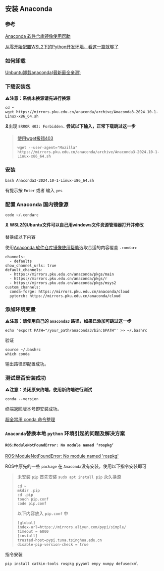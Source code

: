 ## 安装 Anaconda

### 参考

[Anaconda 软件仓库镜像使用帮助](https://help.mirrors.cernet.edu.cn/anaconda/)

[从零开始配置WSL2下的Python开发环境，看这一篇就够了](https://ymzhangcs.com/posts/wsl-configuration/)

### 如何卸载

[Unbuntu卸载anaconda(最新最全亲测)](https://blog.csdn.net/KIK9973/article/details/118795049)

### 下载安装包

**⚠️注意：系统未换源请先进行换源**

```shell
cd ~
wget https://mirrors.pku.edu.cn/anaconda/archive/Anaconda3-2024.10-1-Linux-x86_64.sh
```

🎗️出现 `ERROR 403: Forbidden.`  **尝试以下输入，正常下载跳过这一步**
> [使用wget报错403](https://blog.csdn.net/m0_46225620/article/details/133769790)
>```shell
>wget --user-agent="Mozilla" https://mirrors.pku.edu.cn/anaconda/archive/Anaconda3-2024.10-1-Linux-x86_64.sh
>```

### 安装

```shell
bash Anaconda3-2024.10-1-Linux-x86_64.sh
```

有提示按 `Enter` 或者 输入 `yes`

### 配置 Anaconda 国内镜像源

```shell
code ~/.condarc
```
🎗️ **WSL2的Ubuntu文件可以自己用windows文件资源管理器打开并修改**

替换成以下内容

使用[Anaconda 软件仓库镜像使用帮助](https://help.mirrors.cernet.edu.cn/anaconda/)选取合适的内容覆盖 `.condarc`

```shell
channels:
  - defaults
show_channel_urls: true
default_channels:
  - https://mirrors.pku.edu.cn/anaconda/pkgs/main
  - https://mirrors.pku.edu.cn/anaconda/pkgs/r
  - https://mirrors.pku.edu.cn/anaconda/pkgs/msys2
custom_channels:
  conda-forge: https://mirrors.pku.edu.cn/anaconda/cloud
  pytorch: https://mirrors.pku.edu.cn/anaconda/cloud
```

### 添加环境变量 

**⚠️注意：请使用自己的 `anaconda3` 路径，如果已添加可跳过这一步**

```shell
echo 'export PATH="/your_path/anaconda3/bin:$PATH"' >> ~/.bashrc
```

验证

```shell
source ~/.bashrc
which conda
```

输出路径即配置成功。

### 测试是否安装成功

**⚠️注意：关闭原来终端，使用新终端进行测试**

```shell
conda --version
```

终端返回版本号即安装成功。

[超全常用 conda 命令整理](https://zhuanlan.zhihu.com/p/24478448255)

### `Anaconda`替换本地 `python` 环境引起的问题及解决方案

#### `ROS:ModuleNotFoundError: No module named ‘rospkg‘`

[ROS:ModuleNotFoundError: No module named 'rospkg'](https://blog.csdn.net/qq_42995327/article/details/119357775)

ROS中原先的一些 `package` 在 `Anaconda`没有安装，使用以下指令安装即可

> 未安装 `pip` 首先安装 `sudo apt install pip`
> 永久换源
> ```shell
> cd ~
> mkdir .pip
> cd .pip
> touch pip.conf
> code pip.conf
> ```
>
> 以下内容放入 `pip.conf` 中
> ```shell
> [global]
> index-url=https://mirrors.aliyun.com/pypi/simple/
> timeout = 6000
> [install]
> trusted-host=pypi.tuna.tsinghua.edu.cn
> disable-pip-version-check = true
> ```

指令安装 

```shell
pip install catkin-tools rospkg pyyaml empy numpy defusedxml
```

